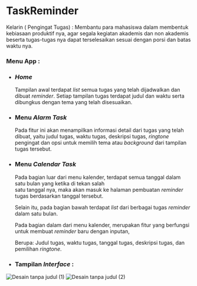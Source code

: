 # TaskReminder
Kelarin ( Pengingat Tugas) : Membantu para mahasiswa dalam membentuk kebiasaan produktif nya, 
agar segala kegiatan akademis dan non akademis beserta tugas-tugas nya dapat terselesaikan 
sesuai dengan porsi dan batas waktu nya.

### Menu App :
- ### *Home*
  Tampilan awal terdapat *list* semua tugas yang telah dijadwalkan dan dibuat *reminder*.
  Setiap tampilan tugas terdapat judul dan waktu serta dibungkus dengan tema yang telah disesuaikan.

- ### Menu *Alarm Task* 
  Pada fitur ini akan menampilkan informasi detail dari tugas yang telah dibuat, yaitu judul tugas, waktu tugas,
  deskripsi tugas, *ringtone* pengingat dan opsi untuk memilih tema atau *background* dari tampilan tugas tersebut.

-  ### Menu *Calendar Task*
    Pada bagian luar dari menu kalender, terdapat semua tanggal dalam satu bulan yang ketika di tekan salah  
    satu tanggal nya, maka akan masuk ke halaman pembuatan *reminder* tugas berdasarkan tanggal tersebut.
    
    Selain itu, pada bagian bawah terdapat *list* dari berbagai tugas *reminder* dalam satu bulan.
    
    Pada bagian dalam dari menu kalender, merupakan fitur yang berfungsi untuk membuat *reminder* baru 
    dengan inputan,
  
    Berupa: Judul tugas, waktu tugas, tanggal tugas, deskripsi tugas, dan pemilihan *ringtone*.

* ### Tampilan *Interface* :
![Desain tanpa judul (1)](https://user-images.githubusercontent.com/100658838/217683866-92351a41-8c59-46c4-b47d-575a0ccfb9c7.png)
![Desain tanpa judul (2)](https://user-images.githubusercontent.com/100658838/217683872-bc88f29f-dc53-4a3a-a3f4-afda7b43f7ae.png)
